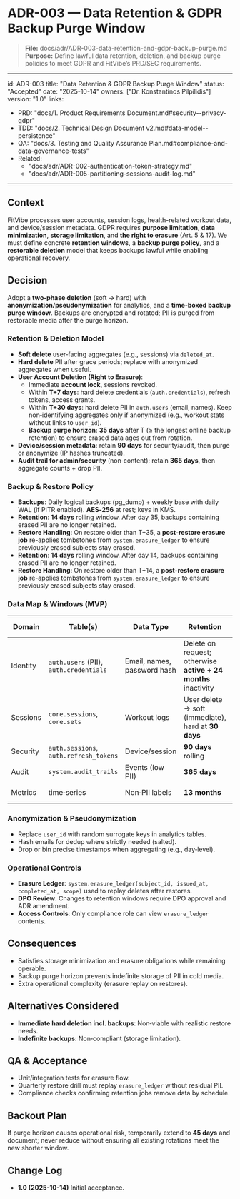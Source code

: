 # ADR-003 — Data Retention & GDPR Backup Purge Window

> **File:** docs/adr/ADR-003-data-retention-and-gdpr-backup-purge.md  
> **Purpose:** Define lawful data retention, deletion, and backup purge policies to meet GDPR and FitVibe’s PRD/SEC requirements.

---

id: ADR-003
title: "Data Retention & GDPR Backup Purge Window"
status: "Accepted"
date: "2025-10-14"
owners: ["Dr. Konstantinos Pilpilidis"]
version: "1.0"
links:

- PRD: "docs/1. Product Requirements Document.md#security--privacy-gdpr"
- TDD: "docs/2. Technical Design Document v2.md#data-model--persistence"
- QA: "docs/3. Testing and Quality Assurance Plan.md#compliance-and-data-governance-tests"
- Related:
  - "docs/adr/ADR-002-authentication-token-strategy.md"
  - "docs/adr/ADR-005-partitioning-sessions-audit-log.md"

---

## Context

FitVibe processes user accounts, session logs, health-related workout data, and device/session metadata. GDPR requires **purpose limitation**, **data minimization**, **storage limitation**, and **the right to erasure** (Art. 5 & 17). We must define concrete **retention windows**, a **backup purge policy**, and a **restorable deletion** model that keeps backups lawful while enabling operational recovery.

## Decision

Adopt a **two‑phase deletion** (soft → hard) with **anonymization/pseudonymization** for analytics, and a **time‑boxed backup purge window**. Backups are encrypted and rotated; PII is purged from restorable media after the purge horizon.

### Retention & Deletion Model

- **Soft delete** user‑facing aggregates (e.g., sessions) via `deleted_at`.
- **Hard delete** PII after grace periods; replace with anonymized aggregates when useful.
- **User Account Deletion (Right to Erasure)**:
  - Immediate **account lock**, sessions revoked.
  - Within **T+7 days**: hard delete credentials (`auth.credentials`), refresh tokens, access grants.
  - Within **T+30 days**: hard delete PII in `auth.users` (email, names). Keep non‑identifying aggregates only if anonymized (e.g., workout stats without links to `user_id`).
  - **Backup purge horizon**: **35 days** after T (≥ the longest online backup retention) to ensure erased data ages out from rotation.
- **Device/session metadata**: retain **90 days** for security/audit, then purge or anonymize (IP hashes truncated).
- **Audit trail for admin/security** (non‑content): retain **365 days**, then aggregate counts + drop PII.

### Backup & Restore Policy

- **Backups**: Daily logical backups (pg_dump) + weekly base with daily WAL (if PITR enabled). **AES‑256** at rest; keys in KMS.
- **Retention**: **14 days** rolling window. After day 35, backups containing erased PII are no longer retained.
- **Restore Handling**: On restore older than T+35, a **post‑restore erasure job** re-applies tombstones from `system.erasure_ledger` to ensure previously erased subjects stay erased.
- **Retention**: **14 days** rolling window. After day 14, backups containing erased PII are no longer retained.
- **Restore Handling**: On restore older than T+14, a **post-restore erasure job** re-applies tombstones from `system.erasure_ledger` to ensure previously erased subjects stay erased.

### Data Map & Windows (MVP)

| Domain   | Table(s)                               | Data Type                   | Retention                                                      | Deletion Mode                              |
| -------- | -------------------------------------- | --------------------------- | -------------------------------------------------------------- | ------------------------------------------ |
| Identity | `auth.users` (PII), `auth.credentials` | Email, names, password hash | Delete on request; otherwise **active + 24 months** inactivity | Hard delete PII; pseudonymize references   |
| Sessions | `core.sessions`, `core.sets`           | Workout logs                | User delete → soft (immediate), hard at **30 days**            | Soft→Hard, aggregate anonymized stats kept |
| Security | `auth.sessions`, `auth.refresh_tokens` | Device/session              | **90 days** rolling                                            | Hard delete                                |
| Audit    | `system.audit_trails`                  | Events (low PII)            | **365 days**                                                   | Aggregate & drop PII                       |
| Metrics  | time‑series                            | Non‑PII labels              | **13 months**                                                  | Natural TTL in TSDB                        |

### Anonymization & Pseudonymization

- Replace `user_id` with random surrogate keys in analytics tables.
- Hash emails for dedup where strictly needed (salted).
- Drop or bin precise timestamps when aggregating (e.g., day‑level).

### Operational Controls

- **Erasure Ledger**: `system.erasure_ledger(subject_id, issued_at, completed_at, scope)` used to replay deletes after restores.
- **DPO Review**: Changes to retention windows require DPO approval and ADR amendment.
- **Access Controls**: Only compliance role can view `erasure_ledger` contents.

## Consequences

- Satisfies storage minimization and erasure obligations while remaining operable.
- Backup purge horizon prevents indefinite storage of PII in cold media.
- Extra operational complexity (erasure replay on restores).

## Alternatives Considered

- **Immediate hard deletion incl. backups**: Non‑viable with realistic restore needs.
- **Indefinite backups**: Non‑compliant (storage limitation).

## QA & Acceptance

- Unit/integration tests for erasure flow.
- Quarterly restore drill must replay `erasure_ledger` without residual PII.
- Compliance checks confirming retention jobs remove data by schedule.

## Backout Plan

If purge horizon causes operational risk, temporarily extend to **45 days** and document; never reduce without ensuring all existing rotations meet the new shorter window.

## Change Log

- **1.0 (2025-10-14)** Initial acceptance.
